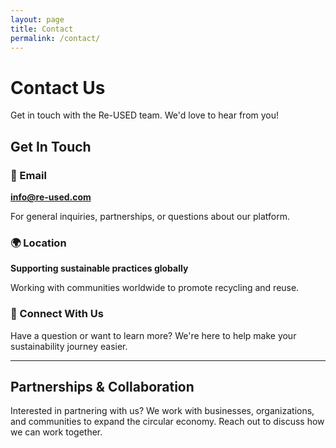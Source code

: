 ```yaml
---
layout: page
title: Contact
permalink: /contact/
---
```


# Contact Us

Get in touch with the Re-USED team. We'd love to hear from you!

## Get In Touch

<div class="feature-box">

### 📧 Email
**info@re-used.com**

For general inquiries, partnerships, or questions about our platform.

</div>

<div class="feature-box">

### 🌍 Location
**Supporting sustainable practices globally**

Working with communities worldwide to promote recycling and reuse.

</div>

<div class="feature-box">

### 💬 Connect With Us
Have a question or want to learn more? We're here to help make your sustainability journey easier.

</div>

---

## Partnerships & Collaboration

Interested in partnering with us? We work with businesses, organizations, and communities to expand the circular economy. Reach out to discuss how we can work together.
